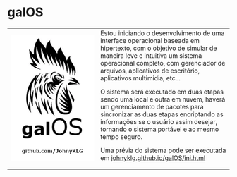 # galOS
<table>
  <tr>
    <td width="190"><img src="galOS.png" width="190"></td>
    <td>      
Estou iniciando o desenvolvimento de uma interface operacional baseada em hipertexto, com o objetivo de simular de maneira leve e intuitiva um sistema operacional completo, com gerenciador de arquivos, aplicativos de escritório, aplicativos multimidia, etc...

O sistema será executado em duas etapas sendo uma local e outra em nuvem, haverá um gerenciamento de pacotes para sincronizar as duas etapas encriptando as informações se o usuário assim desejar, tornando o sistema portável e ao mesmo tempo seguro.

Uma prévia do sistema pode ser executada em <a href="https://johnyklg.github.io/galOS/ini.html" target="_blank">johnyklg.github.io/galOS/ini.html</a>
    </td>
   </tr>
</table>
